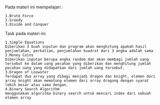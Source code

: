 Pada materi ini mempelajari :

    1.Brute Force
    2.Greedy
    3.Divide and Conquer

Task pada materi ini.

    1.Simple Equations
    Diberikan 3 buah inputan dan program akan menghitung apakah hasil penjumlahan, perkalian, penjumlahan kuadrat dari 3 angka adalah sama 
    2.Money Coins
    Diberikan inputan berupa angka random dan akan membagi jumlah uang tersebut ke dalam uang pecahan yang diberikan dan menghitung jumlah pecahan uang yang didapatkan dari jumlah uang tersebut.
    3.Dragon of Loowater
    Terdapat dua array yang dibagi menjadi dragon dan knight, elemen dari array knight akan memotong elemen dari array dragong dengan syarat lebih besar atau sama dengan.
    4.Binary Search Algorithm
    menggunakan algoritma binary search untuk mencari index dari sebuah elemen array
